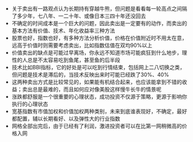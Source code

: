 
- 关于卖出有一路观点认为长期持有穿越牛熊，但问题是看看每一轮高点之间隔了多少年，七八年、一二十年、或像日本三四十年还没回去
- 不确定的时间成本是一个巨大的问题，因此卖出是一定要有的动作，而卖出的基本方法有价值、技术、年化收益率三种方法
- 股票也好，指数也好，有多种方法分析价值，价格在价值附近时不用太在意，远高于价值时则需要考虑卖出，比如指数估值在双均90%以上
- 价值卖出的缺点是可能过早离场，你永远不知道市场可能疯狂到什么地步，理性的人总是不太容易吃到鱼尾，甚至鱼的后半段
- 技术比如BBI指标，它的好处是可以吃到行情结束，包括网上二八切换之类，但问题是技术是滞后的，当技术反映出来时可能已经跌了30%、40%
- 这两种卖出方式是比较常见的，如果能有机结合起来，也应该能拿到不错的收益；卖出总是最难的，而且如何应对像美股这样慢牛长牛的情景呢
- 涨跌都舒服是一个很重要的心理状态，成功投资不仅源于策略，更源于影响你执行的心理状态
- 宽基指数有市值加权和价值加权两种类别，未来到底谁表现好，不确定，最好都配置，辅以长期看好、以及弹性大的行业指数
- 网格全部出完后，由于已经有了利润，激进投资者可以在比第一网稍微高的价格入网
